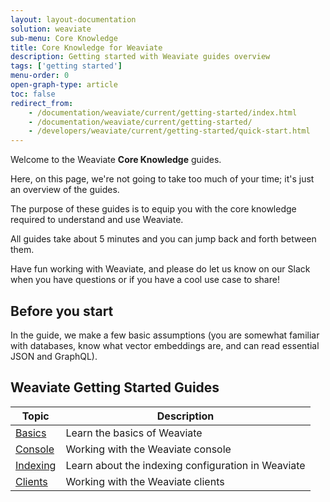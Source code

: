 ```yaml
---
layout: layout-documentation
solution: weaviate
sub-menu: Core Knowledge
title: Core Knowledge for Weaviate
description: Getting started with Weaviate guides overview
tags: ['getting started']
menu-order: 0
open-graph-type: article
toc: false
redirect_from:
    - /documentation/weaviate/current/getting-started/index.html
    - /documentation/weaviate/current/getting-started/
    - /developers/weaviate/current/getting-started/quick-start.html
---
```


Welcome to the Weaviate **Core Knowledge** guides.

Here, on this page, we're not going to take too much of your time; it's just an overview of the guides.

The purpose of these guides is to equip you with the core knowledge required to understand and use Weaviate.

All guides take about 5 minutes and you can jump back and forth between them.

Have fun working with Weaviate, and please do let us know on our Slack when you have questions or if you have a cool use case to share!

## Before you start 

In the guide, we make a few basic assumptions (you are somewhat familiar with databases, know what vector embeddings are, and can read essential JSON and GraphQL).

## Weaviate Getting Started Guides

| Topic | Description |
| --- | --- |
| [Basics](./basics.html) | Learn the basics of Weaviate |
| [Console](./console.html) |Working with the Weaviate console |
| [Indexing](./indexing.html) | Learn about the indexing configuration in Weaviate |
| [Clients](./clients.html) | Working with the Weaviate clients |